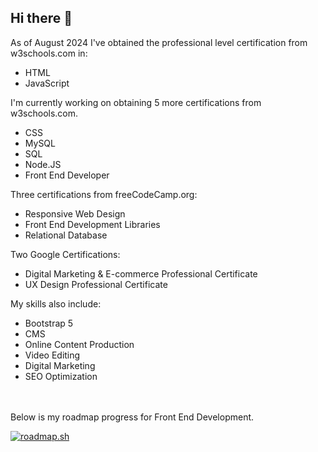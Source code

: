 ## Hi there 👋

As of August 2024 I've obtained the professional level certification from w3schools.com in:
- HTML
- JavaScript

I'm currently working on obtaining 5 more certifications from w3schools.com.
- CSS
- MySQL
- SQL
- Node.JS
- Front End Developer

Three certifications from freeCodeCamp.org:
- Responsive Web Design
- Front End Development Libraries
- Relational Database

Two Google Certifications:
- Digital Marketing & E-commerce Professional Certificate
- UX Design Professional Certificate

My skills also include:
- Bootstrap 5
- CMS
- Online Content Production
- Video Editing
- Digital Marketing
- SEO Optimization
<br>
<br>
Below is my roadmap progress for Front End Development.

<a href="https://roadmap.sh"><img src="https://roadmap.sh/card/wide/66c25e3f837d383f4ae8f081?variant=dark&roadmaps=frontend" alt="roadmap.sh"/></a>

<!-- This Uses The Language Markdown. To Change Lookup Markdown Syntax.
**techBaker91/techBaker91** is a ✨ _special_ ✨ repository because its `README.md` (this file) appears on your GitHub profile.

Here are some ideas to get you started:

- 🔭 I’m currently working on ...
- 🌱 I’m currently learning ...
- 👯 I’m looking to collaborate on ...
- 🤔 I’m looking for help with ...
- 💬 Ask me about ...
- 📫 How to reach me: ...
- 😄 Pronouns: ...
- ⚡ Fun fact: ...
-->
